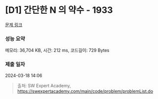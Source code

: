 # [D1] 간단한 N 의 약수 - 1933 

[문제 링크](https://swexpertacademy.com/main/code/problem/problemDetail.do?contestProbId=AV5PhcWaAKIDFAUq) 

### 성능 요약

메모리: 36,704 KB, 시간: 212 ms, 코드길이: 729 Bytes

### 제출 일자

2024-03-18 14:06



> 출처: SW Expert Academy, https://swexpertacademy.com/main/code/problem/problemList.do